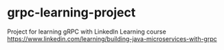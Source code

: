 # grpc-learning-project
Project for learning gRPC with LinkedIn Learning course https://www.linkedin.com/learning/building-java-microservices-with-grpc
